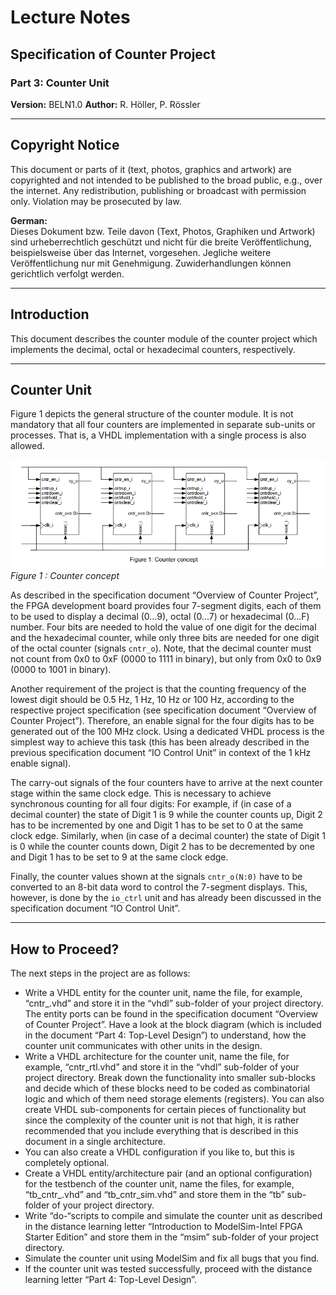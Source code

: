 # Lecture Notes

## Specification of Counter Project

### Part 3: Counter Unit

**Version:** BELN1.0
**Author:** R. Höller, P. Rössler

---

## Copyright Notice

This document or parts of it (text, photos, graphics and artwork) are copyrighted and not intended to be published to the broad public, e.g., over the internet. Any redistribution, publishing or broadcast with permission only. Violation may be prosecuted by law.

**German:**  
Dieses Dokument bzw. Teile davon (Text, Photos, Graphiken und Artwork) sind urheberrechtlich geschützt und nicht für die breite Veröffentlichung, beispielsweise über das Internet, vorgesehen. Jegliche weitere Veröffentlichung nur mit Genehmigung. Zuwiderhandlungen können gerichtlich verfolgt werden.

---

## Introduction

This document describes the counter module of the counter project which implements the decimal, octal or hexadecimal counters, respectively.

---

## Counter Unit

Figure 1 depicts the general structure of the counter module. It is not mandatory that all four counters are implemented in separate sub-units or processes. That is, a VHDL implementation with a single process is also allowed.

![Figure 1 : Counter concept](imgs/Figure_1_Counter_concept.png)
*Figure 1 : Counter concept*

As described in the specification document “Overview of Counter Project”, the FPGA development board provides four 7-segment digits, each of them to be used to display a decimal (0...9), octal (0...7) or hexadecimal (0...F) number. Four bits are needed to hold the value of one digit for the decimal and the hexadecimal counter, while only three bits are needed for one digit of the octal counter (signals `cntr_o`). Note, that the decimal counter must not count from 0x0 to 0xF (0000 to 1111 in binary), but only from 0x0 to 0x9 (0000 to 1001 in binary).

Another requirement of the project is that the counting frequency of the lowest digit should be 0.5 Hz, 1 Hz, 10 Hz or 100 Hz, according to the respective project specification (see specification document “Overview of Counter Project”). Therefore, an enable signal for the four digits has to be generated out of the 100 MHz clock. Using a dedicated VHDL process is the simplest way to achieve this task (this has been already described in the previous specification document “IO Control Unit” in context of the 1 kHz enable signal).

The carry-out signals of the four counters have to arrive at the next counter stage within the same clock edge. This is necessary to achieve synchronous counting for all four digits: For example, if (in case of a decimal counter) the state of Digit 1 is 9 while the counter counts up, Digit 2 has to be incremented by one and Digit 1 has to be set to 0 at the same clock edge. Similarly, when (in case of a decimal counter) the state of Digit 1 is 0 while the counter counts down, Digit 2 has to be decremented by one and Digit 1 has to be set to 9 at the same clock edge.

Finally, the counter values shown at the signals `cntr_o(N:0)` have to be converted to an 8-bit data word to control the 7-segment displays. This, however, is done by the `io_ctrl` unit and has already been discussed in the specification document “IO Control Unit”.

---

## How to Proceed?

The next steps in the project are as follows:

* Write a VHDL entity for the counter unit, name the file, for example, “cntr_.vhd” and store it in the “vhdl” sub-folder of your project directory. The entity ports can be found in the specification document “Overview of Counter Project”. Have a look at the block diagram (which is included in the document “Part 4: Top-Level Design”) to understand, how the counter unit communicates with other units in the design.
* Write a VHDL architecture for the counter unit, name the file, for example, “cntr_rtl.vhd” and store it in the “vhdl” sub-folder of your project directory. Break down the functionality into smaller sub-blocks and decide which of these blocks need to be coded as combinatorial logic and which of them need storage elements (registers). You can also create VHDL sub-components for certain pieces of functionality but since the complexity of the counter unit is not that high, it is rather recommended that you include everything that is described in this document in a single architecture.
* You can also create a VHDL configuration if you like to, but this is completely optional.
* Create a VHDL entity/architecture pair (and an optional configuration) for the testbench of the counter unit, name the files, for example, “tb_cntr_.vhd” and “tb_cntr_sim.vhd” and store them in the “tb” sub-folder of your project directory.
* Write “do-“scripts to compile and simulate the counter unit as described in the distance learning letter “Introduction to ModelSim-Intel FPGA Starter Edition” and store them in the “msim” sub-folder of your project directory.
* Simulate the counter unit using ModelSim and fix all bugs that you find.
* If the counter unit was tested successfully, proceed with the distance learning letter “Part 4: Top-Level Design”.
